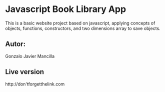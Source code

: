 # Javascript Book Library App

This is a basic website project based on javascript, applying concepts of objects, functions, constructors, and two dimensions array to save objects.

## Autor:
Gonzalo Javier Mancilla

## Live version
http://don'tforgetthelink.com


